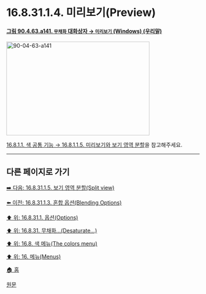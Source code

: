 # 16.8.31.1.4. 미리보기(Preview)

<a id="90-04-63-a141"></a>

#### [그림 90.4.63.a141. `무채화` 대화상자 → `미리보기` (Windows) (우리말)](./90-04-0063-desaturate.md#90-04-63-a141)
<img width="373" height="245" alt="90-04-63-a141" src="https://github.com/user-attachments/assets/2044af2b-dce9-44a9-9774-7a0d1f39dc7b" />

[16.8.1.1. 색 공통 기능 → 16.8.1.1.5. 미리보기와 보기 영역 분할](./16-08-01-01-05-preview_n_split_view.md)을 참고해주세요.

***

## 다른 페이지로 가기

[➡️ 다음: 16.8.31.1.5. 보기 영역 분할(Split view)](./16-08-31-01-05-split_view.md)

[⬅️ 이전: 16.8.31.1.3. 혼합 옵션(Blending Options)](./16-08-31-01-03-blending_options.md)

[⬆️ 위: 16.8.31.1. 옵션(Options)](./16-08-31-01-00-options.md)

[⬆️ 위: 16.8.31. 무채화…(Desaturate…)](./16-08-31-00-desaturate.md)

[⬆️ 위: 16.8. 색 메뉴(The colors menu)](./16-08-00-the-colors-menu.md)

[⬆️ 위: 16. 메뉴(Menus)](./16-00-menus.md)

[🏠 홈](./00-home.md)

[원문](https://docs.gimp.org/2.10/ko/gimp-filter-desaturate.html#idm32648)